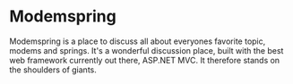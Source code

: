 # Modemspring

Modemspring is a place to discuss all about everyones favorite topic, modems and springs. It's a wonderful discussion
place, built with the best web framework currently out there, ASP.NET MVC. It therefore stands on the shoulders of
giants.
